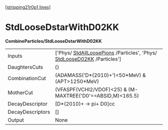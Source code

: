 [[stripping21r0p1 lines]](./stripping21r0p1-commonparticles)

# StdLooseDstarWithD02KK

**CombineParticles/StdLooseDstarWithD02KK**

|                  |                                                                                                                                                    |
|------------------|----------------------------------------------------------------------------------------------------------------------------------------------------|
| Inputs           | ['Phys/ [StdAllLoosePions](./stripping21r0p1-stdallloosepions) /Particles', 'Phys/ [StdLooseD02KK](./stripping21r0p1-stdloosed02kk) /Particles'] |
| DaughtersCuts    | {}                                                                                                                                                 |
| CombinationCut   | (ADAMASS('D\*(2010)+')\<50\*MeV) & (APT\>1250\*MeV)                                                                                                |
| MotherCut        | (VFASPF(VCHI2/VDOF)\<25) & (M-MAXTREE('D0'==ABSID,M)\<165.5)                                                                                       |
| DecayDescriptor  | [D\*(2010)+ -\> pi+ D0]cc                                                                                                                        |
| DecayDescriptors | []                                                                                                                                               |
| Output           | None                                                                                                                                               |
